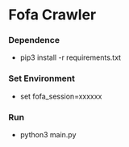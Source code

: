 # Fofa Crawler

### Dependence
- pip3 install -r requirements.txt

### Set Environment
- set fofa_session=xxxxxx

### Run
- python3 main.py
